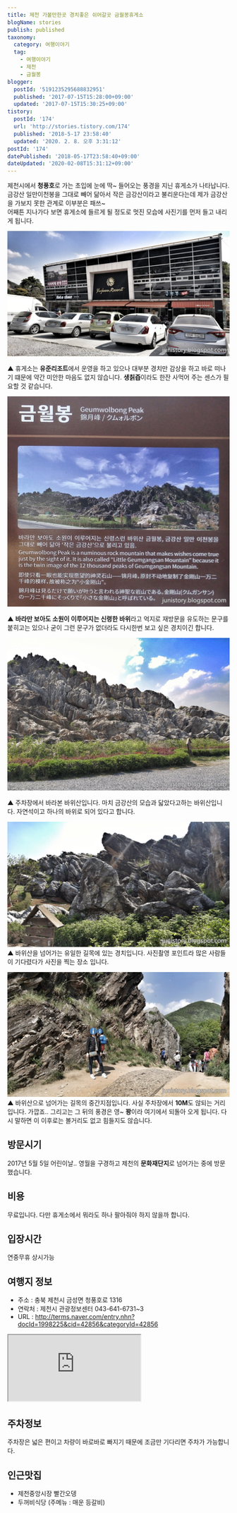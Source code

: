 ```yaml
---
title: 제천 가볼만한곳 경치좋은 쉬어갈곳 금월봉휴게소
blogName: stories
publish: published
taxonomy:
  category: 여행이야기
  tag:
    - 여행이야기
    - 제천
    - 금월봉
blogger:
  postId: '5191235295688832951'
  published: '2017-07-15T15:28:00+09:00'
  updated: '2017-07-15T15:30:25+09:00'
tistory:
  postId: '174'
  url: 'http://stories.tistory.com/174'
  published: '2018-5-17 23:58:40'
  updated: '2020. 2. 8. 오후 3:31:12'
postId: '174'
datePublished: '2018-05-17T23:58:40+09:00'
dateUpdated: '2020-02-08T15:31:12+09:00'
---
```


제천시에서 **청풍호**로 가는 초입에 눈에 딱~ 들어오는 풍경을 지닌 휴게소가 나타납니다. 금강산 일만이천봉을 그대로 빼어 닮아서 작은 금강산이라고 불리운다는데 제가 금강산을 가보지 못한 관계로 이부분은 패쓰~  
어째튼 지나가다 보면 휴게소에 들르게 될 정도로 멋진 모습에 사진기를 먼저 들고 내리게 됩니다.

[![img](images/20170505_143521-01.jpeg)](images/20170505_143521-01.jpeg)

▲ 휴게소는 **유준리조트**에서 운영을 하고 있으나 대부분 경치만 감상을 하고 바로 떠나기 떄문에 약간 미안한 마음도 없지 않습니다. **생칡즙**이라도 한잔 사먹어 주는 센스가 필요할 것 같습니다.

[![img](images/20170505_143539-01.jpeg)](images/20170505_143539-01.jpeg)

▲ **바라만 보아도 소원이 이루어지는 신령한 바위**라고 억지로 재방문을 유도하는 문구를 붙히고는 있으나 굳이 그런 문구가 없더라도 다시한번 보고 싶은 경치이긴 합니다.

[![img](images/20170505_144143-01.jpeg)](images/20170505_144143-01.jpeg)

▲ 주차장에서 바라본 바위산입니다. 마치 금강산의 모습과 닯았다고하는 바위산입니다. 자연석이고 하나의 바위로 되어 있다고 합니다.

[![img](images/20170505_143906-01.jpeg)](images/20170505_143906-01.jpeg)
▲ 바위산을 넘어가는 유일한 길목에 있는 경치입니다. 사진촬영 포인트라 많은 사람들이 기다렸다가 사진을 찍는 장소 입니다.

[![img](images/20170505_143653-01.jpeg)](images/20170505_143653-01.jpeg)
▲ 바위산으로 넘어가는 길목의 중간지점입니다. 사실 주차장에서 **10M**도 않되는 거리입니다. 가깝죠.. 그리고는 그 뒤의 풍경은 영~ **꽝**이라 여기에서 되돌아 오게 됩니다. 다시 말하면 이 이후로는 볼거리도 없고 힘들지도 않습니다.

## 방문시기

2017년 5월 5일 어린이날.. 영월을 구경하고 제천의 **문화재단지**로 넘어가는 중에 방문했습니다.

## 비용

무료입니다. 다만 휴게소에서 뭐라도 하나 팔아줘야 하지 않을까 합니다.

## 입장시간

연중무휴 상시가능

## 여행지 정보

- 주소 : 충북 제천시 금성면 청풍호로 1316
- 연락처 : 제천시 관광정보센터 043-641-6731~3
- URL : http://terms.naver.com/entry.nhn?docId=1998225&cid=42856&categoryId=42856

<div class='embed-responsive embed-responsive-16by9'>
    <iframe src='https://www.google.com/maps/embed?pb=!1m18!1m12!1m3!1d5355.746823319117!2d128.16942002644436!3d37.044467172869524!2m3!1f0!2f0!3f0!3m2!1i1024!2i768!4f13.1!3m3!1m2!1s0x356388f4197f94e1%3A0x137361877b531439!2z6riI7JuU67SJ7Zy06rKM7IaM!5e0!3m2!1sko!2skr!4v1500080841997' class='embed-responsive-item' allowfullscreen></iframe>
</div>

## 주차정보

주차장은 넓은 편이고 차량이 바로바로 빠지기 때문에 조금만 기다리면 주차가 가능합니다.

## 인근맛집

- 제천중앙시장 빨간오뎅
- 두꺼비식당 (주메뉴 : 매운 등갈비)
